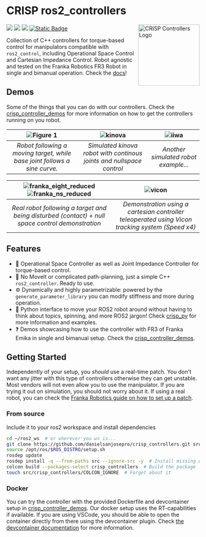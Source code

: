 #  CRISP ros2_controllers

<img src="https://github.com/user-attachments/assets/284983f8-2311-4699-86ab-06fc2ea9d5af" alt="CRISP Controllers Logo" width="160" align="right"/>

<a href="https://github.com/danielsanjosepro/crisp_controllers/actions/workflows/humble_ros2_ci.yml"><img src="https://github.com/danielsanjosepro/crisp_controllers/actions/workflows/humble_ros2_ci.yml/badge.svg"/></a>
<a href="https://github.com/danielsanjosepro/crisp_controllers/actions/workflows/jazzy_ros2_ci.yml"><img src="https://github.com/danielsanjosepro/crisp_controllers/actions/workflows/jazzy_ros2_ci.yml/badge.svg"/></a>
<a href="https://github.com/danielsanjosepro/crisp_controllers/actions/workflows/rolling_ros2_ci.yml"><img src="https://github.com/danielsanjosepro/crisp_controllers/actions/workflows/rolling_ros2_ci.yml/badge.svg"/></a>
<a href="https://danielsanjosepro.github.io/crisp_controllers/"><img alt="Static Badge" src="https://img.shields.io/badge/docs-passing-blue?style=flat&link=https%3A%2F%2Fdanielsanjosepro.github.io%2Fcrisp_controllers%2F"></a>

Collection of C++ controllers for torque-based control for manipulators compatible with `ros2_control`, including Operational Space Control and Cartesian Impedance Control. Robot agnostic and tested on the Franka Robotics FR3 Robot in single and bimanual operation. Check the [docs](https://danielsanjosepro.github.io/crisp_controllers/)!

## Demos

Some of the things that you can do with our controllers. Check the [crisp_controller_demos](https://github.com/utiasDSL/crisp_controllers_demos) for more information on how to get the controllers running on you robot.

| ![Figure 1](https://github.com/user-attachments/assets/5b12bd87-7880-4125-89ba-c3a682a938ff) | ![kinova](https://github.com/user-attachments/assets/18b0dda6-c9aa-4753-ac5b-004e64d3c9a3) | ![iiwa](https://github.com/user-attachments/assets/5753ab66-e2c3-4102-b32b-419497567ac1) |
|:--:|:--:|:--:|
| *Robot following a moving target, while base joint follows a sine curve.* | *Simulated kinova robot with continous joints and nullspace control* | *Another simulated robot example...* |

| ![franka_eight_reduced](https://github.com/user-attachments/assets/5a53a4c4-4679-4ae0-a12d-7dbcd0dbedb3) ![franka_ns_reduced](https://github.com/user-attachments/assets/65fdf8af-101d-4b04-8388-6f933328cd8c)  | ![vicon](https://github.com/user-attachments/assets/d64c1416-12f0-44ee-821f-e91d0bf6434d)|
|:--:|:--:|
| *Real robot following a target and being disturbed (contact) + null space control demonstration*  | *Demonstration using a cartesian controller teleoperated using Vicon tracking system (Speed x4)*| 

## Features

- 🤖 Operational Space Controller as well as Joint Impedance Controller for torque-based control.  
- 🚫 No MoveIt or complicated path-planning, just a simple C++ `ros2_controller`. Ready to use.  
- ⚙️ Dynamically and highly parametrizable: powered by the `generate_parameter_library` you can modify stiffness and more during operation.  
- 🐍 Python interface to move your ROS2 robot around without having to think about topics, spinning, and more ROS2 jargon! Check [crisp_py](https://github.com/utiasDSL/crisp_py) for more information and examples.
- ❓ Demos showcasing how to use the controller with FR3 of Franka Emika in single and bimanual setup. Check the [crisp_controller_demos](https://github.com/utiasDSL/crisp_controllers_demos).

## Getting Started

Independently of your setup, you *should* use a real-time patch. You don't want any jitter with this type of controllers otherwise they can get unstable. Most vendors will not even allow you to use the manipulator.
If you are trying it out on simulation, you should not worry about it. If using a real robot, you can check the [Franka Robotics guide on how to set up a patch](https://frankaemika.github.io/docs/installation_linux.html#setting-up-the-real-time-kernel). 

### From source

Include it to your ros2 workspace and install dependencies
```bash
cd ~/ros2_ws  # or wherever you ws is...
git clone https://github.com/danielsanjosepro/crisp_controllers.git src/crisp_controllers
source /opt/ros/$ROS_DISTRO/setup.sh
rosdep update
rosdep install -q --from-paths src --ignore-src -y  # Install missing dependencies
colcon build --packages-select crisp_controllers  # Build the package
touch src/crisp_controllers/COLCON_IGNORE  # Forget about it
```

### Docker
You can try the controller with the provided Dockerfile and devcontainer setup in [crisp_controller_demos](https://github.com/utiasDSL/crisp_controllers_demos). Our docker setup uses the RT-capabilities if available. If you are using VSCode, you should be able
to open the container directly from there using the devcontainer plugin. Check [the devcontainer documentation](https://code.visualstudio.com/docs/devcontainers/containers) for more information.
